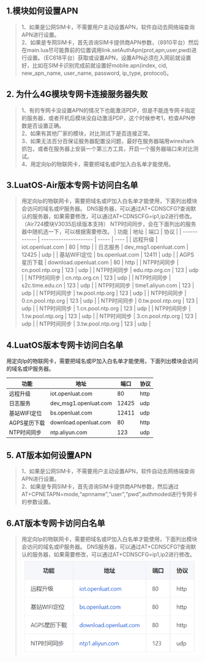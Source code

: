 ## 1.模块如何设置APN
>1、如果是公网SIM卡，不需要用户主动设置APN，软件自动去网络端查询APN进行设置。<br>
>2、如果是专网SIM卡，首先咨询SIM卡提供商APN参数，（8910平台）然后在main.lua尽可能靠前的位置调用link.setAuthApn(prot,apn,user,pwd)进行设置。（EC618平台）获取或设置APN，设置APN必须在入网前就设置好，比如在SIM卡识别完成前就设置好mobile.apn(index, cid, new_apn_name, user_name, password, ip_type, protocol)。


## 2. 为什么4G模块专网卡连接服务器失败
>1、有的专网卡没设置APN的情况下也能激活PDP，但是不能连专网卡指定的服务器，或者开机后模块没自动激活PDP，这个时候参考1，检查APN参数是否设置正确。<br>
>2、如果有其他厂家的模块，对比测试下是否连接正常。<br>
>3、如果无法百分百保证服务器配置没问题，最好在服务器端用wireshark抓包，或者在服务器上安装一个第三方工具，开启一个服务器端口来对比测试。<br>
>4、用定向Ip的物联网卡，需要把域名或IP加入白名单才能使用。

## 3.LuatOS-Air版本专网卡访问白名单
>用定向Ip的物联网卡，需要把域名或IP加入白名单才能使用，下面列出模块会访问的域名或IP服务器。
>DNS服务器，可以通过AT+CDNSCFG?查询默认的服务器，如果需要修改，可以通过AT+CDNSCFG=ip1,ip2进行修改。（Air724模块V3035后续版本支持）
>NTP时间同步，会在下面列出的服务器中随机选一下，可以根据需要修改。
>| 功能         | 地址                  | 端口  | 协议 |
>| ------------ | --------------------- | ----- | ---- |
>| 远程升级     | iot.openluat.com      | 80    | http |
>| 日志服务     | dev_msg1.openluat.com | 12425 | udp  |
>| 基站WIFI定位 | bs.openluat.com       | 12411 | udp  |
>| AGPS星历下载 | download.openluat.com | 80    | http |
>| NTP时间同步  | cn.pool.ntp.org       | 123   | udp  |
>| NTP时间同步  | edu.ntp.org.cn        | 123   | udp  |
>| NTP时间同步  | cn.ntp.org.cn         | 123   | udp  |
>| NTP时间同步  | s2c.time.edu.cn       | 123   | udp  |
>| NTP时间同步  | time1.aliyun.com      | 123   | udp  |
>| NTP时间同步  | tw.pool.ntp.org       | 123   | udp  |
>| NTP时间同步  | 0.cn.pool.ntp.org     | 123   | udp  |
>| NTP时间同步  | 0.tw.pool.ntp.org     | 123   | udp  |
>| NTP时间同步  | 1.cn.pool.ntp.org     | 123   | udp  |
>| NTP时间同步  | 1.tw.pool.ntp.org     | 123   | udp  |
>| NTP时间同步  | 3.cn.pool.ntp.org     | 123   | udp  |
>| NTP时间同步  | 3.tw.pool.ntp.org     | 123   | udp  |

## 4.LuatOS版本专网卡访问白名单

用定向Ip的物联网卡，需要把域名或IP加入白名单才能使用，下面列出模块会访问的域名或IP服务器。

| 功能         | 地址                  | 端口  | 协议 |
| ------------ | --------------------- | ----- | ---- |
| 远程升级     | iot.openluat.com      | 80    | http |
| 日志服务     | dev_msg1.openluat.com | 12425 | udp  |
| 基站WIFI定位 | bs.openluat.com       | 12411 | udp  |
| AGPS星历下载 | download.openluat.com | 80    | http |
| NTP时间同步  | ntp.aliyun.com        | 123   | udp  |

## 5. AT版本如何设置APN

>1、如果是公网SIM卡，不需要用户主动设置APN，软件自动去网络端查询APN进行设置。<br>
>2、如果是专网SIM卡，首先咨询SIM卡提供商APN参数，然后通过AT+CPNETAPN=mode,“apnname”,“user”,“pwd”,authmoded进行专网卡的参数设置。

## 6.AT版本专网卡访问白名单
>用定向Ip的物联网卡，需要把域名或IP加入白名单才能使用，下面列出模块会访问的域名或IP服务器。
>DNS服务器，可以通过AT+CDNSCFG?查询默认的服务器，如果需要修改，可以通过AT+CDNSCFG=ip1,ip2进行修改。   <br>
>![](../../image/常见问题/APN设置及专网卡使用问题/20220720144954142_image.png)
